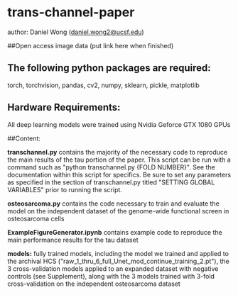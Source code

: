# trans-channel-paper
author: Daniel Wong (daniel.wong2@ucsf.edu)

##Open access image data
(put link here when finished)

## The following python packages are required: 
torch, torchvision, pandas, cv2, numpy, sklearn, pickle, matplotlib

## Hardware Requirements:
All deep learning models were trained using Nvidia Geforce GTX 1080 GPUs

##Content:

**transchannel.py** contains the majority of the necessary code to reproduce the main results of the tau portion of the paper. This script can be run with a command such as "python transchannel.py {FOLD NUMBER}". See the documentation within this script for specifics. Be sure to set any parameters as specified in the section of transchannel.py titled "SETTING GLOBAL VARIABLES" prior to running the script. 

**osteosarcoma.py** contains the code necessary to train and evaluate the model on the independent dataset of the genome-wide functional screen in osteosarcoma cells 

**ExampleFigureGenerator.ipynb** contains example code to reproduce the main performance results for the tau dataset

**models:**
fully trained models, including the model we trained and applied to the archival HCS ("raw_1_thru_6_full_Unet_mod_continue_training_2.pt"), the 3 cross-validation models applied to an expanded dataset with negative controls (see Supplement), along with the 3 models trained with 3-fold cross-validation on the independent osteosarcoma dataset 








